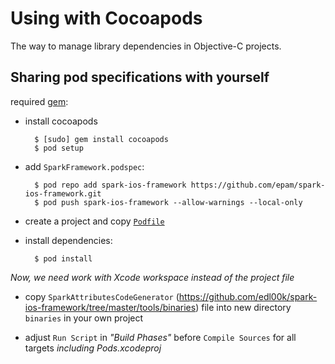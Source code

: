 Using with Cocoapods
========================
The way to manage library dependencies in Objective-C projects.

## Sharing pod specifications with yourself ##

required [gem](http://rubygems.org):

* install cocoapods

        $ [sudo] gem install cocoapods
        $ pod setup

* add `SparkFramework.podspec`:

        $ pod repo add spark-ios-framework https://github.com/epam/spark-ios-framework.git
        $ pod push spark-ios-framework --allow-warnings --local-only

* create a project and copy [`Podfile`](https://github.com/edl00k/spark-ios-framework/blob/support-pods/Cocoapods/Podfile)

* install dependencies:

        $ pod install

 _Now, we need work with Xcode workspace instead of the project file_
 
* copy `SparkAttributesCodeGenerator` (https://github.com/edl00k/spark-ios-framework/tree/master/tools/binaries) file into new directory `binaries` in your own project

* adjust `Run Script` in _"Build Phases"_ before `Compile Sources` for all targets _including Pods.xcodeproj_

